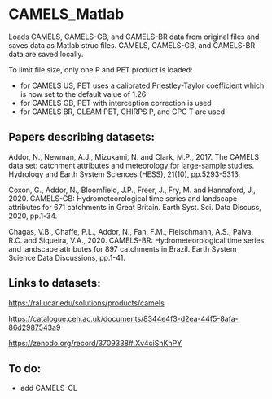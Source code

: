 # CAMELS_Matlab
Loads CAMELS, CAMELS-GB, and CAMELS-BR data from original files and saves data as Matlab struc files.
CAMELS, CAMELS-GB, and CAMELS-BR data are saved locally.

To limit file size, only one P and PET product is loaded:
- for CAMELS US, PET uses a calibrated Priestley-Taylor coefficient which is now set to the default value of 1.26
- for CAMELS GB, PET with interception correction is used
- for CAMELS BR, GLEAM PET, CHIRPS P, and CPC T are used

## Papers describing datasets:

Addor, N., Newman, A.J., Mizukami, N. and Clark, M.P., 2017. The CAMELS data set: catchment attributes and meteorology for large-sample studies. Hydrology and Earth System Sciences (HESS), 21(10), pp.5293-5313.

Coxon, G., Addor, N., Bloomfield, J.P., Freer, J., Fry, M. and Hannaford, J., 2020. CAMELS-GB: Hydrometeorological time series and landscape attributes for 671 catchments in Great Britain. Earth Syst. Sci. Data Discuss, 2020, pp.1-34.

Chagas, V.B., Chaffe, P.L., Addor, N., Fan, F.M., Fleischmann, A.S., Paiva, R.C. and Siqueira, V.A., 2020. CAMELS-BR: Hydrometeorological time series and landscape attributes for 897 catchments in Brazil. Earth System Science Data Discussions, pp.1-41.


## Links to datasets:

https://ral.ucar.edu/solutions/products/camels

https://catalogue.ceh.ac.uk/documents/8344e4f3-d2ea-44f5-8afa-86d2987543a9

https://zenodo.org/record/3709338#.Xv4ciShKhPY

## To do: 
- add CAMELS-CL
